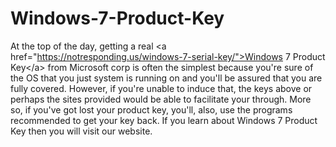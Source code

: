 # Windows-7-Product-Key
At the top of the day, getting a real &lt;a href="https://notresponding.us/windows-7-serial-key/">Windows 7 Product Key&lt;/a> from Microsoft corp is often the simplest because you're sure of the OS that you just system is running on and you'll be assured that you are fully covered. However, if you're unable to induce that, the keys above or perhaps the sites provided would be able to facilitate your through. More so, if you've got lost your product key, you'll, also, use the programs recommended to get your key back. If you learn about Windows 7 Product Key then you will visit our website.

